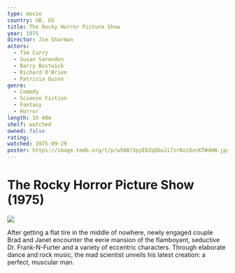 ```yaml
---
type: movie
country: GB, US
title: The Rocky Horror Picture Show
year: 1975
director: Jim Sharman
actors:
  - Tim Curry
  - Susan Sarandon
  - Barry Bostwick
  - Richard O'Brien
  - Patricia Quinn
genre:
  - Comedy
  - Science Fiction
  - Fantasy
  - Horror
length: 1h 40m
shelf: watched
owned: false
rating:
watched: 1975-09-29
poster: https://image.tmdb.org/t/p/w500/3pyE6ZqDbuJi7zrNzzQzcKTWdmN.jpg
---
```


# The Rocky Horror Picture Show (1975)

![](https://image.tmdb.org/t/p/w500/3pyE6ZqDbuJi7zrNzzQzcKTWdmN.jpg)

After getting a flat tire in the middle of nowhere, newly engaged couple Brad and Janet encounter the eerie mansion of the flamboyant, seductive Dr. Frank-N-Furter and a variety of eccentric characters. Through elaborate dance and rock music, the mad scientist unveils his latest creation: a perfect, muscular man.